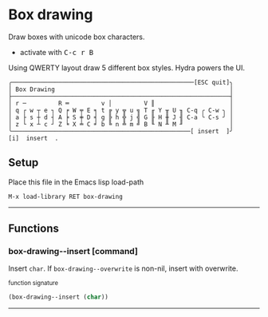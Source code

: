 # Box drawing

Draw boxes with unicode box characters.
- activate with <kbd>C-c r B</kbd>

Using QWERTY layout draw 5 different box styles.
Hydra powers the UI.

```
╭───────────────────────────────────────────────────[ESC quit]╮
│ Box Drawing                                                 │
├─────────────────────────────────────────────────────────────┤
│ r ─         R ═         v │         V ║                     │
│ q ┌ w ┬ e ┐ Q ╒ W ╤ E ╕ t ╔ y ╦ u ╗ T ╓ Y ╥ U ╖ C-q ╭ C-w ╮ │
│ a ├ s ┼ d ┤ A ╞ S ╪ D ╡ g ╠ h ╬ j ╣ G ╟ H ╫ J ╢ C-a ╰ C-s ╯ │
│ z └ x ┴ c ┘ Z ╘ X ╧ C ╛ b ╚ n ╩ m ╝ B ╙ N ╨ M ╜             │
╰──────────────────────────────────────────────────[ insert  ]╯
[i]  insert  .
```

## Setup

Place this file in the Emacs lisp load-path

```
M-x load-library RET box-drawing
```
 - - -
## Functions

### box-drawing--insert [command]

Insert `char`.
If `box-drawing--overwrite` is non-nil, insert with overwrite.

<sup>function signature</sup>
```lisp
(box-drawing--insert (char))
```

- - -
